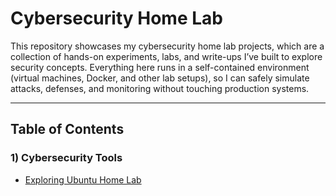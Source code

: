 # Cybersecurity Home Lab

This repository showcases my cybersecurity home lab projects, which are a collection of hands-on experiments, labs, and write-ups I’ve built to explore security concepts. Everything here runs in a self-contained environment (virtual machines, Docker, and other lab setups), so I can safely simulate attacks, defenses, and monitoring without touching production systems.

---

## Table of Contents

### 1) Cybersecurity Tools
- [Exploring Ubuntu Home Lab](1\)%20Cybersecurity%20Tools/Exploring%20Ubuntu%20Home%20Lab.md)
